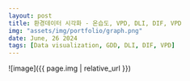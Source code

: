 ```yaml
---
layout: post
title: 환경데이터 시각화 - 온습도, VPD, DLI, DIF, VPD
img: "assets/img/portfolio/graph.png"
date: June, 26 2024
tags: [Data visualization, GDD, DLI, DIF, VPD]
---
```


![image]({{ page.img | relative_url }})



